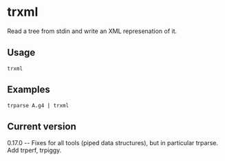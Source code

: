 # trxml

Read a tree from stdin and write an XML represenation of it.

## Usage

    trxml

## Examples

    trparse A.g4 | trxml

## Current version

0.17.0 -- Fixes for all tools (piped data structures), but in particular trparse. Add trperf, trpiggy.
